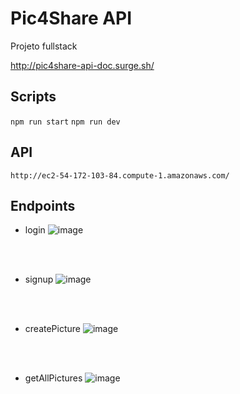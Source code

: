 # Pic4Share API
Projeto fullstack

http://pic4share-api-doc.surge.sh/

## Scripts
`npm run start`
`npm run dev`

## API
`http://ec2-54-172-103-84.compute-1.amazonaws.com/`

## Endpoints
- login
![image](https://user-images.githubusercontent.com/61525227/124323710-23410200-db58-11eb-9b2a-ca09b2058ad8.png)
<br>
<br>

- signup
![image](https://user-images.githubusercontent.com/61525227/124323784-3eac0d00-db58-11eb-89fe-0ff8515f85d5.png)
<br>
<br>

- createPicture
![image](https://user-images.githubusercontent.com/61525227/124323918-761ab980-db58-11eb-89e7-c11b172288d1.png)
<br>
<br>

- getAllPictures
![image](https://user-images.githubusercontent.com/61525227/124324033-a5c9c180-db58-11eb-86c4-1c757af45784.png)
<br>
<br>
